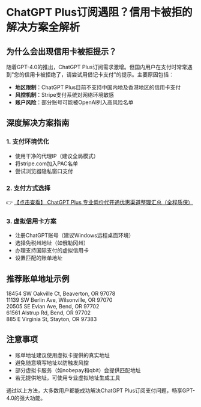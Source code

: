 # ChatGPT Plus订阅遇阻？信用卡被拒的解决方案全解析

## 为什么会出现信用卡被拒提示？

随着GPT-4.0的推出，ChatGPT Plus订阅需求激增。但国内用户在支付时常常遇到"您的信用卡被拒绝了，请尝试用借记卡支付"的提示。主要原因包括：

- **地区限制**：ChatGPT Plus目前不支持中国内地及香港地区的信用卡支付
- **风控机制**：Stripe支付系统对网络环境敏感
- **账户风险**：部分账号可能被OpenAI列入高风险名单

## 深度解决方案指南

### 1. 支付环境优化
- 使用干净的代理IP（建议全局模式）
- 将stripe.com加入PAC名单
- 尝试浏览器隐私窗口支付

### 2. 支付方式选择
👉 [【点击查看】 ChatGPT Plus 专业低价代开通优惠渠道整理汇总（全程质保）](https://bit.ly/DaiKai)

### 3. 虚拟信用卡方案
- 注册ChatGPT账号（建议Windows远程桌面环境）
- 选择免税州地址（如俄勒冈州）
- 办理支持国际支付的虚拟信用卡
- 设置匹配的账单地址

## 推荐账单地址示例

18454 SW Oakville Ct, Beaverton, OR 97078  
11139 SW Berlin Ave, Wilsonville, OR 97070  
20505 SE Evian Ave, Bend, OR 97702  
61561 Alstrup Rd, Bend, OR 97702  
885 E Virginia St, Stayton, OR 97383

## 注意事项
- 账单地址建议使用虚拟卡提供的真实地址
- 避免随意填写地址以防触发风控
- 部分虚拟卡服务（如nobepay和qbit）会提供匹配地址
- 若无提供地址，可使用专业虚拟地址生成工具

通过以上方法，大多数用户都能成功解决ChatGPT Plus订阅支付问题，畅享GPT-4.0的强大功能。
